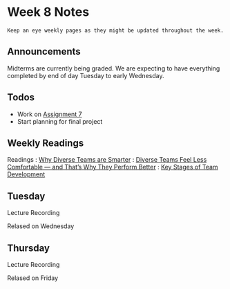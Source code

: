 
# Week 8 Notes

```{note}
Keep an eye weekly pages as they might be updated throughout the week.
```

## Announcements

Midterms are currently being graded. We are expecting to have everything completed by end of day Tuesday to early Wednesday.

## Todos

* Work on [Assignment 7](a7.md) 
* Start planning for final project

## Weekly Readings

Readings
: <a href="https://canvas.eee.uci.edu/courses/49168/files/folder/Readings?preview=20584733">Why Diverse Teams are Smarter</a> 
: <a href="https://canvas.eee.uci.edu/courses/49168/files/folder/Readings?preview=20584732">Diverse Teams Feel Less Comfortable — and That’s Why They Perform Better</a> 
: <a href="https://canvas.eee.uci.edu/courses/49168/files/folder/Readings?preview=20584734">Key Stages of Team Development</a> 

## Tuesday

Lecture Recording

Relased on Wednesday

## Thursday

Lecture Recording

Relased on Friday 
